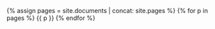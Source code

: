 {% assign pages = site.documents | concat: site.pages %}
{% for p in pages %}
  {{ p }}
{% endfor %}
